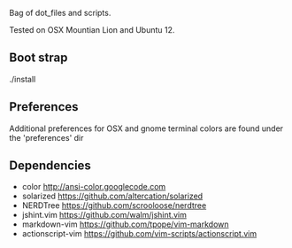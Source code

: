 Bag of dot_files and scripts.

Tested on OSX Mountian Lion and Ubuntu 12.

Boot strap
----------
./install

Preferences
-----------
Additional preferences for OSX and gnome terminal colors are found under the 'preferences' dir

Dependencies
------------
* color             <http://ansi-color.googlecode.com>
* solarized         <https://github.com/altercation/solarized>
* NERDTree          <https://github.com/scrooloose/nerdtree>
* jshint.vim        <https://github.com/walm/jshint.vim>
* markdown-vim      <https://github.com/tpope/vim-markdown>
* actionscript-vim  <https://github.com/vim-scripts/actionscript.vim>
